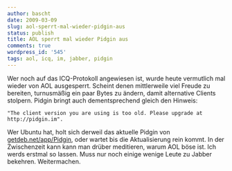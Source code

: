 ```yaml
---
author: bascht
date: 2009-03-09
slug: aol-sperrt-mal-wieder-pidgin-aus
status: publish
title: AOL sperrt mal wieder Pidgin aus
comments: true
wordpress_id: '545'
tags: aol, icq, im, jabber, pidgin
---
```


Wer noch auf das ICQ-Protokoll angewiesen ist, wurde heute
vermutlich mal wieder von AOL ausgesperrt. Scheint denen
mittlerweile viel Freude zu bereiten, turnusmäßig ein paar Bytes zu
ändern, damit alternative Clients stolpern. Pidgin bringt auch
dementsprechend gleich den Hinweis: 

    "The client version you are using is too old. Please upgrade at http://pidgin.im". 

Wer Ubuntu hat, holt sich derweil das aktuelle Pidgin von
[getdeb.net/app/Pidgin](http://www.getdeb.net/app/Pidgin), oder
wartet bis die Aktualisierung rein kommt. In der Zwischenzeit kann
kann man drüber meditieren, warum AOL böse ist. Ich werds erstmal
so lassen. Muss nur noch einige wenige Leute zu Jabber bekehren.
Weitermachen.


